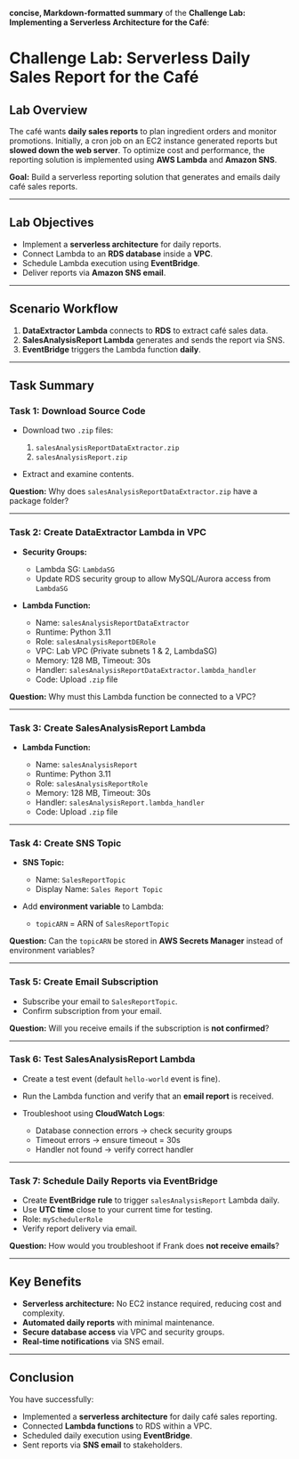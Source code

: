 
 **concise, Markdown-formatted summary** of the **Challenge Lab: Implementing a Serverless Architecture for the Café**:

# Challenge Lab: Serverless Daily Sales Report for the Café

## Lab Overview

The café wants **daily sales reports** to plan ingredient orders and monitor promotions. Initially, a cron job on an EC2 instance generated reports but **slowed down the web server**. To optimize cost and performance, the reporting solution is implemented using **AWS Lambda** and **Amazon SNS**.

**Goal:** Build a serverless reporting solution that generates and emails daily café sales reports.

---

## Lab Objectives

* Implement a **serverless architecture** for daily reports.
* Connect Lambda to an **RDS database** inside a **VPC**.
* Schedule Lambda execution using **EventBridge**.
* Deliver reports via **Amazon SNS email**.

---

## Scenario Workflow

1. **DataExtractor Lambda** connects to **RDS** to extract café sales data.
2. **SalesAnalysisReport Lambda** generates and sends the report via SNS.
3. **EventBridge** triggers the Lambda function **daily**.

---

## Task Summary

### Task 1: Download Source Code

* Download two `.zip` files:

  1. `salesAnalysisReportDataExtractor.zip`
  2. `salesAnalysisReport.zip`
* Extract and examine contents.

**Question:** Why does `salesAnalysisReportDataExtractor.zip` have a package folder?

---

### Task 2: Create DataExtractor Lambda in VPC

* **Security Groups:**

  * Lambda SG: `LambdaSG`
  * Update RDS security group to allow MySQL/Aurora access from `LambdaSG`
* **Lambda Function:**

  * Name: `salesAnalysisReportDataExtractor`
  * Runtime: Python 3.11
  * Role: `salesAnalysisReportDERole`
  * VPC: Lab VPC (Private subnets 1 & 2, LambdaSG)
  * Memory: 128 MB, Timeout: 30s
  * Handler: `salesAnalysisReportDataExtractor.lambda_handler`
  * Code: Upload `.zip` file

**Question:** Why must this Lambda function be connected to a VPC?

---

### Task 3: Create SalesAnalysisReport Lambda

* **Lambda Function:**

  * Name: `salesAnalysisReport`
  * Runtime: Python 3.11
  * Role: `salesAnalysisReportRole`
  * Memory: 128 MB, Timeout: 30s
  * Handler: `salesAnalysisReport.lambda_handler`
  * Code: Upload `.zip` file

---

### Task 4: Create SNS Topic

* **SNS Topic:**

  * Name: `SalesReportTopic`
  * Display Name: `Sales Report Topic`
* Add **environment variable** to Lambda:

  * `topicARN` = ARN of `SalesReportTopic`

**Question:** Can the `topicARN` be stored in **AWS Secrets Manager** instead of environment variables?

---

### Task 5: Create Email Subscription

* Subscribe your email to `SalesReportTopic`.
* Confirm subscription from your email.

**Question:** Will you receive emails if the subscription is **not confirmed**?

---

### Task 6: Test SalesAnalysisReport Lambda

* Create a test event (default `hello-world` event is fine).
* Run the Lambda function and verify that an **email report** is received.
* Troubleshoot using **CloudWatch Logs**:

  * Database connection errors → check security groups
  * Timeout errors → ensure timeout = 30s
  * Handler not found → verify correct handler

---

### Task 7: Schedule Daily Reports via EventBridge

* Create **EventBridge rule** to trigger `salesAnalysisReport` Lambda daily.
* Use **UTC time** close to your current time for testing.
* Role: `mySchedulerRole`
* Verify report delivery via email.

**Question:** How would you troubleshoot if Frank does **not receive emails**?

---

## Key Benefits

* **Serverless architecture:** No EC2 instance required, reducing cost and complexity.
* **Automated daily reports** with minimal maintenance.
* **Secure database access** via VPC and security groups.
* **Real-time notifications** via SNS email.

---

## Conclusion

You have successfully:

* Implemented a **serverless architecture** for daily café sales reporting.
* Connected **Lambda functions** to RDS within a VPC.
* Scheduled daily execution using **EventBridge**.
* Sent reports via **SNS email** to stakeholders.


